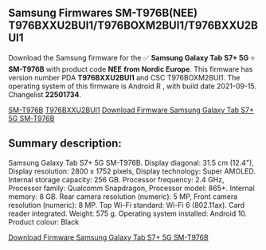 <h2>Samsung Firmwares SM-T976B(NEE) T976BXXU2BUI1/T976BOXM2BUI1/T976BXXU2BUI1</h2>
Download the Samsung firmware for the ✅ <strong>Samsung Galaxy Tab S7+ 5G </strong> ⭐ <strong>SM-T976B</strong> with product code <strong>NEE</strong> <strong> from Nordic Europe</strong>. This firmware has version number PDA <strong>T976BXXU2BUI1</strong> and CSC T976BOXM2BUI1. The operating system of this firmware is Android R , with build date 2021-09-15. Changelist <strong>22501734</strong>.


[SM-T976B](https://samfirm.shop/samsung/model/SM-T976B)
[T976BXXU2BUI1](https://samfirm.shop/samsung/pda/T976BXXU2BUI1)
[Download Firmware Samsung Galaxy Tab S7+ 5G SM-T976B](https://samfirm.shop/samsung/firmware/456887)
<h2>Summary description:</h2>
<p>Samsung Galaxy Tab S7+ 5G SM-T976B. Display diagonal: 31.5 cm (12.4"), Display resolution: 2800 x 1752 pixels, Display technology: Super AMOLED. Internal storage capacity: 256 GB. Processor frequency: 2.4 GHz, Processor family: Qualcomm Snapdragon, Processor model: 865+. Internal memory: 8 GB. Rear camera resolution (numeric): 5 MP, Front camera resolution (numeric): 8 MP. Top Wi-Fi standard: Wi-Fi 6 (802.11ax). Card reader integrated. Weight: 575 g. Operating system installed: Android 10. Product colour: Black</p>


[Download Firmware Samsung Galaxy Tab S7+ 5G SM-T976B](https://samfirm.shop/samsung/firmware/456887)
